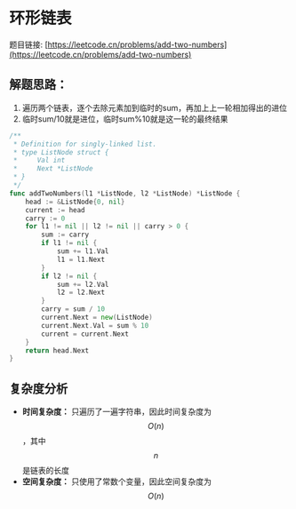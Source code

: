 # 环形链表

题目链接: [https://leetcode.cn/problems/add-two-numbers](https://leetcode.cn/problems/add-two-numbers)

## 解题思路：

1. 遍历两个链表，逐个去除元素加到临时的sum，再加上上一轮相加得出的进位
2. 临时sum/10就是进位，临时sum%10就是这一轮的最终结果


```go
/**
 * Definition for singly-linked list.
 * type ListNode struct {
 *     Val int
 *     Next *ListNode
 * }
 */
func addTwoNumbers(l1 *ListNode, l2 *ListNode) *ListNode {
	head := &ListNode{0, nil}
	current := head
	carry := 0
	for l1 != nil || l2 != nil || carry > 0 {
		sum := carry
		if l1 != nil {
			sum += l1.Val
			l1 = l1.Next
		}
		if l2 != nil {
			sum += l2.Val
			l2 = l2.Next
		}
		carry = sum / 10
		current.Next = new(ListNode)
		current.Next.Val = sum % 10
		current = current.Next
	}
	return head.Next
}
```

## 复杂度分析

- **时间复杂度：** 只遍历了一遍字符串，因此时间复杂度为 $$O(n)$$，其中 $$n$$ 是链表的长度
- **空间复杂度：** 只使用了常数个变量，因此空间复杂度为 $$O(n)$$
